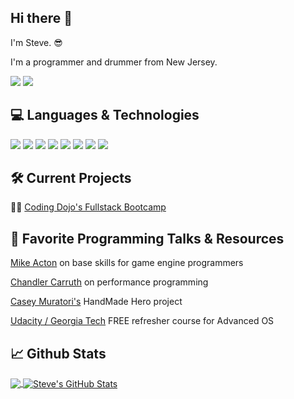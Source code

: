 ## Hi there 👋

I'm Steve. 😎

I'm a programmer and drummer from New Jersey.

[![](https://img.shields.io/badge/linkedin-%2312100E.svg?&style=for-the-badge&logo=linkedin&logoColor=blue)](https://www.linkedin.com/in/steven-frazee/)
[![](https://img.shields.io/badge/email-%2312100E.svg?&style=for-the-badge&logo=gmail&logoColor=blue)](mailto:stevefrazee123@gmail.com)

## 💻 Languages & Technologies

![](https://img.shields.io/badge/c-%2312100E.svg?&style=for-the-badge&logo=c&logoColor=blue)
![](https://img.shields.io/badge/Python-%2312100E.svg?&style=for-the-badge&logo=python&logoColor=blue)
![](https://img.shields.io/badge/HTML-%2312100E.svg?&style=for-the-badge&logo=html5&logoColor=blue)
![](https://img.shields.io/badge/CSS-%2312100E.svg?&style=for-the-badge&logo=css3&logoColor=blue)
![](https://img.shields.io/badge/Javascript-%2312100E.svg?&style=for-the-badge&logo=javascript&logoColor=blue)
![](https://img.shields.io/badge/MYSQL-%2312100E.svg?&style=for-the-badge&logo=mysql&logoColor=blue)
![](https://img.shields.io/badge/CSharp-%2312100E.svg?&style=for-the-badge&logo=csharp&logoColor=blue)
![](https://img.shields.io/badge/Flask-%2312100E.svg?&style=for-the-badge&logo=flask&logoColor=blue)

## 🛠 Current Projects

🐱‍👤 [Coding Dojo's Fullstack Bootcamp](https://www.codingdojo.com/)

## 🎤 Favorite Programming Talks & Resources

[Mike Acton](https://www.youtube.com/watch?v=4B00hV3wmMY) on base skills for game engine programmers

[Chandler Carruth](https://www.youtube.com/watch?v=fHNmRkzxHWs) on performance programming

[Casey Muratori's](https://handmadehero.org/) HandMade Hero project

[Udacity / Georgia Tech](https://www.udacity.com/course/gt-refresher-advanced-os--ud098) FREE refresher course for Advanced OS

## 📈 Github Stats

<a href="https://github.com/anuraghazra/github-readme-stats">
  <img align="center" src="https://github-readme-stats.vercel.app/api/top-langs/?username=steve3424&title_color=ffffff&text_color=c9cacc&icon_color=2bbc8a&bg_color=1d1f21&langs_count=3" />
</a>
<a href="https://github.com/anuraghazra/github-readme-stats">
  <img align="center" src="https://github-readme-stats.vercel.app/api?username=steve3424&show_icons=true&line_height=27&count_private=true&title_color=ffffff&text_color=c9cacc&icon_color=2bbc8a&bg_color=1d1f21" alt="Steve's GitHub Stats" />
</a>
